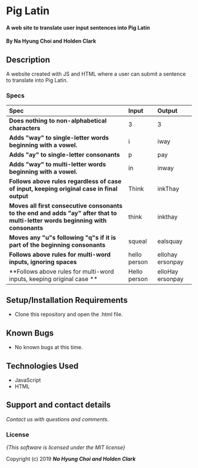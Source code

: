 # Pig Latin

#### A web site to translate user input sentences into Pig Latin

#### By **Na Hyung Choi and Holden Clark**

## Description

A website created with JS and HTML where a user can submit a sentence to translate into Pig Latin.


### Specs
| Spec | Input | Output |
| :-------------     | :------------- | :------------- |
| **Does nothing to non-alphabetical characters** | 3 | 3 |
| **Adds "way" to single-letter words beginning with a vowel.** | i | iway |
| **Adds "ay" to single-letter consonants**| p | pay |
| **Adds "way" to multi-letter words beginning with a vowel.** | in | inway |
| **Follows above rules regardless of case of input, keeping original case in final output**| Think | inkThay |
| **Moves all first consecutive consonants to the end and adds "ay" after that to multi-letter words beginning with consonants**| think | inkthay |
| **Moves any "u"s following "q"s if it is part of the beginning consonants**| squeal | ealsquay |
| **Follows above rules for multi-word inputs, ignoring spaces**| hello person | ellohay ersonpay |
| **Follows above rules for multi-word inputs, keeping original case **| Hello person | elloHay ersonpay |


## Setup/Installation Requirements

* Clone this repository and open the .html file.


## Known Bugs
* No known bugs at this time.

## Technologies Used
* JavaScript
* HTML

## Support and contact details

_Contact us with questions and comments._

### License

*{This software is licensed under the MIT license}*

Copyright (c) 2019 **_Na Hyung Choi and Holden Clark_**
